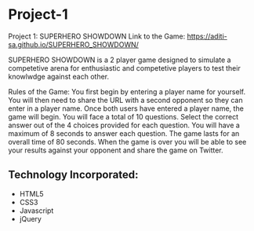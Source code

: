 # Project-1
Project 1: SUPERHERO SHOWDOWN
Link to the Game:
https://aditi-sa.github.io/SUPERHERO_SHOWDOWN/

SUPERHERO SHOWDOWN is a 2 player game designed to simulate a competetive arena for enthusiastic and competetive players to test their knowlwdge against each other.

Rules of the Game:
You first begin by entering a player name for yourself.
You will then need to share the URL with a second opponent so they can enter in a player name.
Once both users have entered a player name, the game will begin.
You will face a total of 10 questions.
Select the correct answer out of the 4 choices provided for each question.
You will have a maximum of 8 seconds to answer each question.
The game lasts for an overall time of 80 seconds.
When the game is over you will be able to see your results against your opponent and share the game on Twitter.

## Technology Incorporated:
* HTML5
* CSS3
* Javascript
* jQuery




